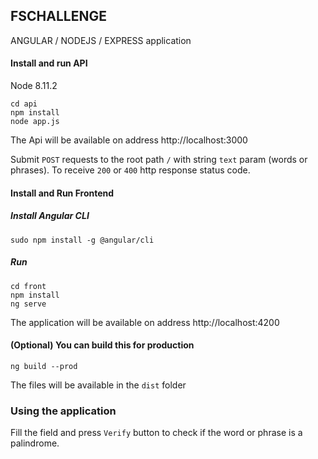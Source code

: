 ## FSCHALLENGE
ANGULAR / NODEJS / EXPRESS application

#### Install and run API
Node 8.11.2
```
cd api
npm install
node app.js
```
The Api will be available on address http://localhost:3000



Submit `POST` requests to the root path `/` with string `text` param (words or phrases). To receive `200` or `400` http response status code.

#### Install and Run Frontend
##### Install Angular CLI
```
sudo npm install -g @angular/cli
```
##### Run
```
cd front
npm install
ng serve
```
The application will be available on address http://localhost:4200

#### (Optional) You can build this for production
```
ng build --prod
```
The files will be available in the `dist` folder

### Using the application
Fill the field and press `Verify` button to check if the word or phrase is a palindrome.
